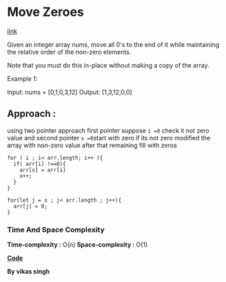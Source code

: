 # Move Zeroes
[link](https://leetcode.com/problems/move-zeroes/description/?envType=study-plan-v2&envId=leetcode-75)

Given an integer array nums, move all 0's to the end of it while maintaining the relative order of the non-zero elements.

Note that you must do this in-place without making a copy of the array.

 

Example 1:

Input: nums = [0,1,0,3,12]
Output: [1,3,12,0,0]


## Approach : 
using two pointer approach first pointer suppose `i =0` check it not zero value and second pointer  `x =0`start with zero if its not zero modified the array with non-zero value after that remaining fill with zeros

```
for ( i ; i< arr.length; i++ ){
  if( arr[i] !==0){
    arr[x] = arr[i]
    x++;
  }
}

for(let j = x ; j< arr.length ; j++){
  arr[j] = 0;
}
```


### Time And Space Complexity

**Time-complexity :** O(n)
**Space-complexity :** O(1) 

**[Code](./solution.js)**

**By vikas singh**